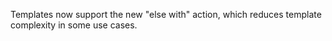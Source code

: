 Templates now support the new "else with" action, which reduces template complexity in some use cases.
